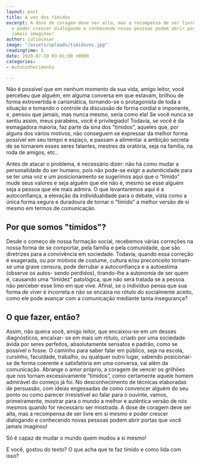 ```yaml
---
layout: post
title: A vez dos tímidos
excerpt: A dose de coragem deve ser alta, mas a recompensa de ser livre em si mesmo
  e poder crescer dialogando e conhecendo novas pessoas podem abrir portas que você
  jamais imaginou!
author: juliocesar
image: "/assets/uploads/timidovez.jpg"
readingtime: 5
date: 2020-07-19 03:01:00 +0000
categories:
- Autoconhecimento

---
```

Não é possível que em nenhum momento da sua vida, amigo leitor, você percebeu que alguém, em alguma conversa em que estavam, brilhou de forma extrovertida e carismática, tornando-se o protagonista de toda a situação e tomando o controle da discussão de forma cordial e imponente, e, pensou que jamais, mas nunca mesmo, seria como ela! Se você nunca se sentiu assim, meus parabéns, você é privilegiado! Todavia, se você é da esmagadora maioria, faz parte da sina dos “tímidos”, aqueles que, por alguns dos vários motivos, não conseguem se expressar da melhor forma possível em seu tempo e espaço, e passam a alimentar a ambição secreta de se tornarem esses seres falantes, mestres da oratória, seja na família, na roda de amigos, etc..

Antes de atacar o problema, é necessário dizer: não há como mudar a personalidade do ser humano, pois não pode-se exigir a autenticidade para se ter uma voz e um posicionamento se sugerimos aqui que o “tímido” mude seus valores e seja alguém que ele não é, mesmo se esse alguém seja a pessoa que ele mais admira. O que levantaremos aqui é a autoconfiança, a elevação da individualidade para o debate, vista como a única forma segura e duradoura de tornar o “tímido” a melhor versão de si mesmo em termos de comunicação.

## Por que somos "tímidos"?

Desde o começo de nossa formação social, recebemos várias correções na nossa forma de se comportar, pela família e pela comunidade, que são diretrizes para a convivência em sociedade. Todavia, quando essa correção é exagerada, ou por motivos de costume, cultura e/ou preconceito tornam-se uma grave censura, pode derrubar a autoconfiança e a autoestima (observe os autos- sendo perdidos), tirando-lhe a autonomia de ser quem é, causando uma “timidez” patológica, que não será tratada se a pessoa não perceber esse limo em que vive. Afinal, se o indivíduo pensa que sua forma de viver é incorreta e não se encaixa no rótulo do socialmente aceito, como ele pode avançar com a comunicação mediante tanta insegurança?

## O que fazer, então?

Assim, não queira você, amigo leitor, que encaixou-se em um desses diagnósticos, encaixar- se em mais um rótulo, criado por uma sociedade ávida por seres perfeitos, absolutamente sensatos e padrão, como se possível o fosse. O caminho para saber falar em público, seja na escola, cursinho, faculdade, trabalho, ou qualquer outro lugar, sabendo posicionar-se de forma coerente e satisfatória em uma conversa, vai além da comunicação. Abrange o amor próprio, a coragem de vencer os grilhões que nos tornam excessivamente “tímidos”, como certamente aquele homem admirável do começo já foi. No desconhecimento de técnicas elaboradas de persuasão, com ideias engessadas de como convencer alguém do seu ponto ou como parecer irresistível ao falar para o ouvinte, vamos, primeiramente, mostrar para o mundo a melhor e autêntica versão de nós mesmos quando for necessário ser mostrada. A dose de coragem deve ser alta, mas a recompensa de ser livre em si mesmo e poder crescer dialogando e conhecendo novas pessoas podem abrir portas que você jamais imaginou!

Só é capaz de mudar o mundo quem mudou a si mesmo!

E você, gostou do texto? O que acha que te faz tímido e como lida com isso?